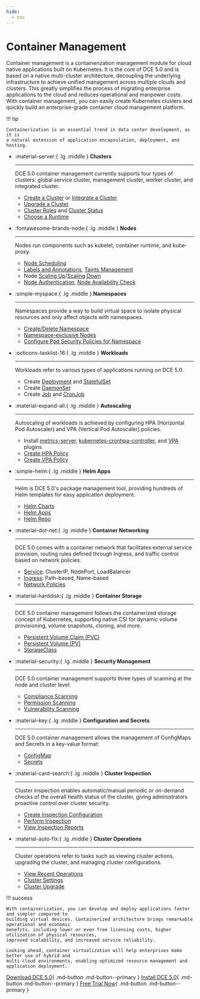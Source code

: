```yaml
---
hide:
  - toc
---
```


# Container Management

Container management is a containerization management module for cloud native applications
built on Kubernetes. It is the core of DCE 5.0 and is based on a native multi-cluster architecture,
decoupling the underlying infrastructure to achieve unified management across multiple clouds and clusters.
This greatly simplifies the process of migrating enterprise applications to the cloud and reduces
operational and manpower costs. With container management, you can easily create Kubernetes clusters
and quickly build an enterprise-grade container cloud management platform.

!!! tip

    Containerization is an essential trend in data center development, as it is
    a natural extension of application encapsulation, deployment, and hosting.

<div class="grid cards" markdown>

- :material-server:{ .lg .middle } __Clusters__

    ---

    DCE 5.0 container management currently supports four types of clusters:
    global service cluster, management cluster, worker cluster, and integrated cluster.

    - [Create a Cluster](../user-guide/clusters/create-cluster.md) or [Integrate a Cluster](../user-guide/clusters/integrate-cluster.md)
    - [Upgrade a Cluster](../user-guide/clusters/upgrade-cluster.md)
    - [Cluster Roles](../user-guide/clusters/cluster-role.md) and [Cluster Status](../user-guide/clusters/cluster-status.md)
    - [Choose a Runtime](../user-guide/clusters/runtime.md)

- :fontawesome-brands-node:{ .lg .middle } __Nodes__

    ---

    Nodes run components such as kubelet, container runtime, and kube-proxy.

    - [Node Scheduling](../user-guide/nodes/schedule.md)
    - [Labels and Annotations](../user-guide/nodes/labels-annotations.md), [Taints Management](../user-guide/nodes/taints.md)
    - Node [Scaling Up](../user-guide/nodes/add-node.md)/[Scaling Down](../user-guide/nodes/delete-node.md)
    - [Node Authentication](../user-guide/nodes/node-authentication.md), [Node Availability Check](../user-guide/nodes/node-check.md)

</div>

<div class="grid cards" markdown>

- :simple-myspace:{ .lg .middle } __Namespaces__

    ---

    Namespaces provide a way to build virtual space to isolate physical resources and only
    affect objects with namespaces.

    - [Create/Delete Namespace](../user-guide/namespaces/createns.md)
    - [Namespace-exclusive Nodes](../user-guide/namespaces/exclusive.md)
    - [Configure Pod Security Policies for Namespace](../user-guide/namespaces/podsecurity.md)

- :octicons-tasklist-16:{ .lg .middle } __Workloads__

    ---

    Workloads refer to various types of applications running on DCE 5.0.

    - Create [Deployment](../user-guide/workloads/create-deployment.md) and [StatefulSet](../user-guide/workloads/create-statefulset.md)
    - Create [DaemonSet](../user-guide/workloads/create-daemonset.md)
    - Create [Job](../user-guide/workloads/create-job.md) and [CronJob](../user-guide/workloads/create-cronjob.md)

</div>

<div class="grid cards" markdown>

- :material-expand-all:{ .lg .middle } __Autoscaling__

    ---

    Autoscaling of workloads is achieved by configuring HPA (Horizontal Pod Autoscaler) and VPA (Vertical Pod Autoscaler) policies.

    - Install [metrics-server](../user-guide/scale/install-metrics-server.md), [kubernetes-cronhpa-controller](../user-guide/scale/install-cronhpa.md), and [VPA](../user-guide/scale/install-vpa.md) plugins
    - [Create HPA Policy](../user-guide/scale/create-hpa.md)
    - [Create VPA Policy](../user-guide/scale/create-vpa.md)

- :simple-helm:{ .lg .middle } __Helm Apps__

    ---

    Helm is DCE 5.0's package management tool, providing hundreds of Helm templates for easy application deployment.

    - [Helm Charts](../user-guide/helm/README.md)
    - [Helm Apps](../user-guide/helm/helm-app.md)
    - [Helm Repo](../user-guide/helm/helm-repo.md)

</div>

<div class="grid cards" markdown>

- :material-dot-net:{ .lg .middle } __Container Networking__

    ---

    DCE 5.0 comes with a container network that facilitates external service provision,
    routing rules defined through Ingress, and traffic control based on network policies.

    - [Service](../user-guide/network/create-services.md): ClusterIP, NodePort, LoadBalancer
    - [Ingress](../user-guide/network/create-ingress.md): Path-based, Name-based
    - [Network Policies](../user-guide/network/network-policy.md)

- :material-harddisk:{ .lg .middle } __Container Storage__

    ---

    DCE 5.0 container management follows the containerized storage concept of Kubernetes, supporting native CSI for dynamic volume provisioning, volume snapshots, cloning, and more.

    - [Persistent Volume Claim (PVC)](../user-guide/storage/pvc.md)
    - [Persistent Volume (PV)](../user-guide/storage/pv.md)
    - [StorageClass](../user-guide/storage/sc.md)

</div>

<div class="grid cards" markdown>

- :material-security:{ .lg .middle } __Security Management__

    ---

    DCE 5.0 container management supports three types of scanning at the node and cluster level:

    - [Compliance Scanning](../user-guide/security/cis/config.md)
    - [Permission Scanning](../user-guide/security/audit.md)
    - [Vulnerability Scanning](../user-guide/security/hunter.md)

- :material-key:{ .lg .middle } __Configuration and Secrets__

    ---

    DCE 5.0 container management allows the management of ConfigMaps and Secrets in a key-value format:

    - [ConfigMap](../user-guide/configmaps-secrets/create-configmap.md)
    - [Secrets](../user-guide/configmaps-secrets/create-secret.md)

</div>

<div class="grid cards" markdown>

- :material-card-search:{ .lg .middle } __Cluster Inspection__

    ---

    Cluster inspection enables automatic/manual periodic or on-demand checks of the overall health status of the cluster, giving administrators proactive control over cluster security.

    - [Create Inspection Configuration](../user-guide/inspect/config.md)
    - [Perform Inspection](../user-guide/inspect/inspect.md)
    - [View Inspection Reports](../user-guide/inspect/report.md)

- :material-auto-fix:{ .lg .middle } __Cluster Operations__
    
    ---

    Cluster operations refer to tasks such as viewing cluster actions, upgrading the cluster,
    and managing cluster configurations.

    - [View Recent Operations](../user-guide/clusterops/latest-operations.md)
    - [Cluster Settings](../user-guide/clusterops/cluster-settings.md)
    - [Cluster Upgrade](../user-guide/clusters/upgrade-cluster.md)

</div>

!!! success

    With containerization, you can develop and deploy applications faster and simpler compared to
    building virtual devices. Containerized architecture brings remarkable operational and economic
    benefits, including lower or even free licensing costs, higher utilization of physical resources,
    improved scalability, and increased service reliability.

    Looking ahead, container virtualization will help enterprises make better use of hybrid and
    multi-cloud environments, enabling optimized resource management and application deployment.

[Download DCE 5.0](../../download/index.md){ .md-button .md-button--primary }
[Install DCE 5.0](../../install/index.md){ .md-button .md-button--primary }
[Free Trial Now](../../dce/license0.md){ .md-button .md-button--primary }
